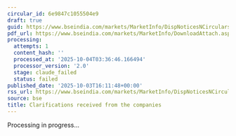 ```yaml
---
circular_id: 6e9847c1055504e9
draft: true
guid: https://www.bseindia.com/markets/MarketInfo/DispNoticesNCirculars.aspx?Noticeid={E6127A7D-9029-4BFB-91F3-6D6F91A01A94}&noticeno=20251003-65&dt=10/03/2025&icount=65&totcount=73&flag=0
pdf_url: https://www.bseindia.com/markets/MarketInfo/DownloadAttach.aspx?id=20251003-65&attachedId=41bb985c-d40e-4971-9623-8298c48bb5e8
processing:
  attempts: 1
  content_hash: ''
  processed_at: '2025-10-04T03:36:46.166494'
  processor_version: '2.0'
  stage: claude_failed
  status: failed
published_date: '2025-10-03T16:11:48+00:00'
rss_url: https://www.bseindia.com/markets/MarketInfo/DispNoticesNCirculars.aspx?Noticeid={E6127A7D-9029-4BFB-91F3-6D6F91A01A94}&noticeno=20251003-65&dt=10/03/2025&icount=65&totcount=73&flag=0
source: bse
title: Clarifications received from the companies
---
```


Processing in progress...